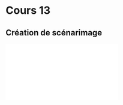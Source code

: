 # Cours 13
## Création de scénarimage
![scénarimage](file:///C:/Users/roxan/OneDrive/Bureau/storyboard%20-%20laser%202022-12-07%2010.15.12.pdf)


